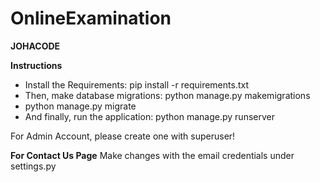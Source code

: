 # OnlineExamination

**JOHACODE**

**Instructions**
- Install the Requirements: pip install -r requirements.txt
- Then, make database migrations: python manage.py makemigrations
- python manage.py migrate
- And finally, run the application: python manage.py runserver

For Admin Account, please create one with superuser!


**For Contact Us Page**
Make changes with the email credentials under settings.py
